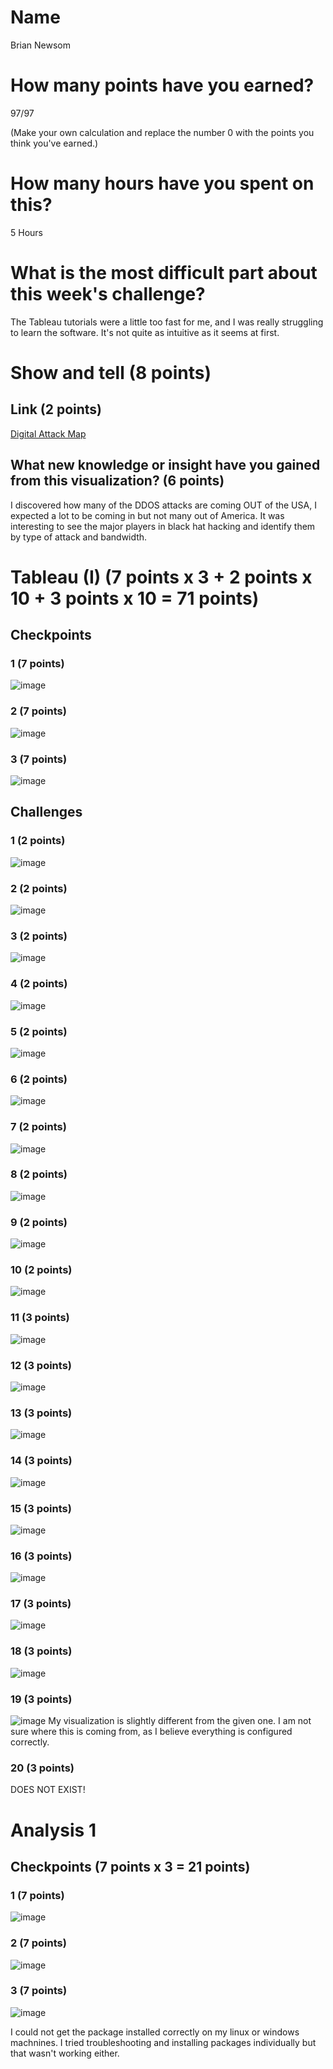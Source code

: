 # Name

Brian Newsom

# How many points have you earned?

97/97

(Make your own calculation and replace the number 0 with the points you think you've earned.)

# How many hours have you spent on this?

5 Hours

# What is the most difficult part about this week's challenge?

The Tableau tutorials were a little too fast for me, and I was really struggling to learn the software.  It's not quite as intuitive as it seems at first.

# Show and tell (8 points)

## Link (2 points)

[Digital Attack Map](http://www.digitalattackmap.com/#anim=1&color=0&country=ALL&time=16341&view=map)

## What new knowledge or insight have you gained from this visualization? (6 points)

I discovered how many of the DDOS attacks are coming OUT of the USA, I expected a lot to be coming in but not many out of America.  It was interesting to see the major players in black hat hacking and identify them by type of attack and bandwidth.

# Tableau (I) (7 points x 3 + 2 points x 10 + 3 points x 10 = 71 points)

## Checkpoints

### 1 (7 points)

![image](tableaucp1.png?raw=true)

### 2 (7 points)

![image](tableaucp2.png?raw=true)

### 3 (7 points)

![image](tableaucp3.png?raw=true)

## Challenges

### 1 (2 points)

![image](challenge1.png?raw=true)

### 2 (2 points)

![image](challenge2.png?raw=true)

### 3 (2 points)

![image](challenge3.png?raw=true)

### 4 (2 points)

![image](challenge4.png?raw=true)

### 5 (2 points)

![image](challenge5.png?raw=true)

### 6 (2 points)

![image](challenge6.png?raw=true)

### 7 (2 points)

![image](challenge7.png?raw=true)

### 8 (2 points)

![image](challenge8.png?raw=true)

### 9 (2 points)

![image](challenge9.png?raw=true)

### 10 (2 points)

![image](challenge10.png?raw=true)

### 11 (3 points)

![image](challenge11.png?raw=true)

### 12 (3 points)

![image](challenge12.png?raw=true)

### 13 (3 points)

![image](challenge13.png?raw=true)

### 14 (3 points)

![image](challenge14.png?raw=true)

### 15 (3 points)

![image](challenge15.png?raw=true)

### 16 (3 points)

![image](challenge16.png?raw=true)

### 17 (3 points)

![image](challenge17.png?raw=true)

### 18 (3 points)

![image](challenge18.png?raw=true)

### 19 (3 points)

![image](challenge19.png?raw=true)
My visualization is slightly different from the given one.  I am not sure where this is coming from, as I believe everything is configured correctly.

### 20 (3 points)

DOES NOT EXIST!


# Analysis 1

## Checkpoints (7 points x 3 = 21 points)

### 1 (7 points)

![image](gausscp1.png?raw=true)

### 2 (7 points)

![image](gausscp2.png?raw=true)

### 3 (7 points)

![image](gausscp3.png?raw=true)

I could not get the package installed correctly on my linux or windows machnines. I tried troubleshooting and installing packages individually but that wasn't working either.
